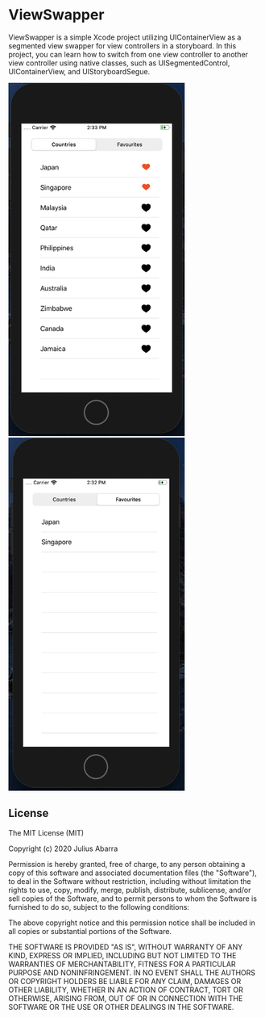 # ViewSwapper

ViewSwapper is a simple Xcode project utilizing UIContainerView as a segmented view swapper for view controllers in a storyboard. In this project, you can learn how to switch from one view controller to another view controller using native classes, such as UISegmentedControl, UIContainerView, and UIStoryboardSegue.

<img src="https://github.com/iamjcabarra/ViewSwapper/blob/master/Screenshot_002.png" width="350" height="700">
<img src="https://github.com/iamjcabarra/ViewSwapper/blob/master/Screenshot_001.png" width="350" height="700">

## License

The MIT License (MIT)

Copyright (c) 2020 Julius Abarra

Permission is hereby granted, free of charge, to any person obtaining a copy
of this software and associated documentation files (the "Software"), to deal
in the Software without restriction, including without limitation the rights
to use, copy, modify, merge, publish, distribute, sublicense, and/or sell
copies of the Software, and to permit persons to whom the Software is
furnished to do so, subject to the following conditions:

The above copyright notice and this permission notice shall be included in all
copies or substantial portions of the Software.

THE SOFTWARE IS PROVIDED "AS IS", WITHOUT WARRANTY OF ANY KIND, EXPRESS OR
IMPLIED, INCLUDING BUT NOT LIMITED TO THE WARRANTIES OF MERCHANTABILITY,
FITNESS FOR A PARTICULAR PURPOSE AND NONINFRINGEMENT. IN NO EVENT SHALL THE
AUTHORS OR COPYRIGHT HOLDERS BE LIABLE FOR ANY CLAIM, DAMAGES OR OTHER
LIABILITY, WHETHER IN AN ACTION OF CONTRACT, TORT OR OTHERWISE, ARISING FROM,
OUT OF OR IN CONNECTION WITH THE SOFTWARE OR THE USE OR OTHER DEALINGS IN THE
SOFTWARE.
